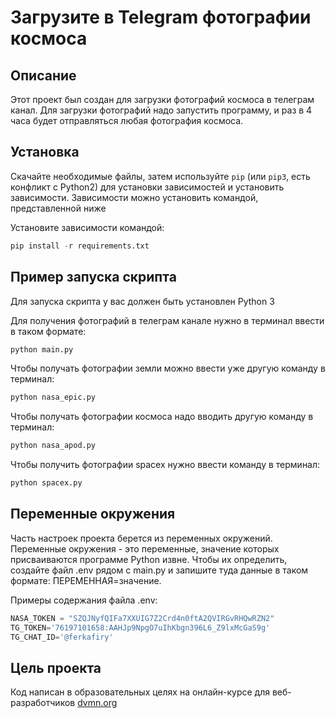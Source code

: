 # Загрузите в Telegram фотографии космоса
## Описание
Этот проект был создан для загрузки фотографий космоса в телеграм канал. Для загрузки фотографий надо запустить программу, и раз в 4 часа будет отправляться любая фотография космоса.
## Установка
Скачайте необходимые файлы, затем используйте `pip` (или `pip3`, есть конфликт с Python2) для установки зависимостей и установить зависимости. Зависимости можно установить командой, представленной ниже 

Установите зависимости командой: 
```python
pip install -r requirements.txt
```
## Пример запуска скрипта 
Для запуска скрипта у вас должен быть установлен Python 3

Для получения фотографий в телеграм канале нужно в терминал ввести в таком формате:
```python
python main.py
```
Чтобы получать фотографии земли можно ввести уже другую команду в терминал:
```python
python nasa_epic.py
```
Чтобы получать фотографии космоса надо вводить другую команду в терминал:
```python
python nasa_apod.py
```
Чтобы получить фотографии spacex нужно ввести команду в терминал:
```python
python spacex.py
```
## Переменные окружения
Часть настроек проекта берется из переменных окружений. Переменные окружения - это переменные, значение которых присваиваются программе Python извне. Чтобы их определить, создайте файл .env рядом с main.py и запишите туда данные в таком формате: ПЕРЕМЕННАЯ=значение.

Примеры содержания файла .env:
```python 
NASA_TOKEN = "SZQJNyfQIFa7XXUIG7Z2Crd4n0ftA2QVIRGvRHQwRZN2"
TG_TOKEN='76197101658:AAHJp9NpgO7uIhKbgn396L6_Z9lxMcGaS9g'
TG_CHAT_ID='@ferkafiry'
```

## Цель проекта

Код написан в образовательных целях на онлайн-курсе для веб-разработчиков [dvmn.org](https://dvmn.org/modules/)
